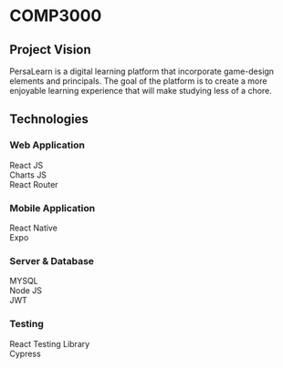 # COMP3000
## Project Vision
PersaLearn is a digital learning platform that incorporate game-design elements and principals. The goal of the platform is to create a more enjoyable learning experience that will make studying less of a chore.
## Technologies
### Web Application
React JS  
Charts JS  
React Router  
### Mobile Application
React Native  
Expo  
### Server & Database
MYSQL  
Node JS  
JWT  
### Testing
React Testing Library   
Cypress
